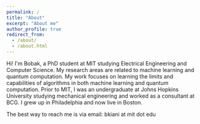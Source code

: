 ```yaml
---
permalink: /
title: "About"
excerpt: "About me"
author_profile: true
redirect_from: 
  - /about/
  - /about.html
---
```


Hi! I'm Bobak, a PhD student at MIT studying Electrical Engineering and Computer Science. My research areas are related to machine learning and quantum computation. My work focuses on learning the limits and capabilities of algorithms in both machine learning and quantum computation. Prior to MIT, I was an undergraduate at Johns Hopkins University studying mechanical engineering and worked as a consultant at BCG. I grew up in Philadelphia and now live in Boston. 

The best way to reach me is via email: bkiani at mit dot edu